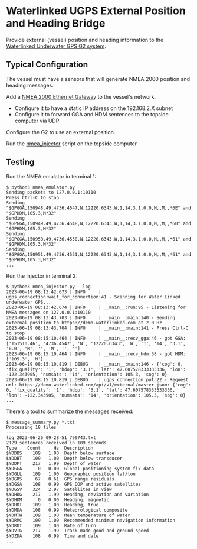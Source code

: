 # Waterlinked UGPS External Position and Heading Bridge

Provide external (vessel) position and heading information to the
[Waterlinked Underwater GPS G2 system](https://waterlinked.com/underwater-gps-g2).

## Typical Configuration

The vessel must have a sensors that will generate NMEA 2000 position and heading messages.

Add a [NMEA 2000 Ethernet Gateway](https://yachtdevicesus.com/products/nmea-2000-ethernet-gateway-yden-02) to the vessel's network.
* Configure it to have a static IP address on the 192.168.2.X subnet
* Configure it to forward GGA and HDM sentences to the topside computer via UDP

Configure the G2 to use an external position.

Run the [nmea_injector](nmea_injector.py) script on the topside computer.

## Testing

Run the NMEA emulator in terminal 1:
~~~
$ python3 nmea_emulator.py 
Sending packets to 127.0.0.1:10110
Press Ctrl-C to stop
Sending "$GPGGA,150948.49,4736.4547,N,12220.6343,W,1,14,3.1,0.0,M,,M,,*6E" and "$GPHDM,105.3,M*32"
Sending "$GPGGA,150949.49,4736.4548,N,12220.6343,W,1,14,3.1,0.0,M,,M,,*60" and "$GPHDM,105.3,M*32"
Sending "$GPGGA,150950.49,4736.4550,N,12220.6343,W,1,14,3.1,0.0,M,,M,,*61" and "$GPHDM,105.3,M*32"
Sending "$GPGGA,150951.49,4736.4551,N,12220.6343,W,1,14,3.1,0.0,M,,M,,*61" and "$GPHDM,105.3,M*32"
...
~~~

Run the injector in terminal 2:
~~~
$ python3 nmea_injector.py --log
2023-06-19 08:13:42.673 | INFO     | ugps_connection:wait_for_connection:41 - Scanning for Water Linked underwater GPS...
2023-06-19 08:13:42.674 | INFO     | __main__:run:95 - Listening for NMEA messages on 127.0.0.1:10110
2023-06-19 08:13:43.703 | INFO     | __main__:main:140 - Sending external position to https://demo.waterlinked.com at 2.0 Hz
2023-06-19 08:13:43.704 | INFO     | __main__:main:141 - Press Ctrl-C to stop
2023-06-19 08:15:10.464 | INFO     | __main__:recv_gga:46 - got GGA: ['151510.46', '4736.4547', 'N', '12220.6343', 'W', '1', '14', '3.1', '0.0', 'M', '', 'M', '', '']
2023-06-19 08:15:10.464 | INFO     | __main__:recv_hdm:58 - got HDM: ['105.3', 'M']
2023-06-19 08:15:10.819 | DEBUG    | __main__:main:146 - {'cog': 0, 'fix_quality': '1', 'hdop': '3.1', 'lat': 47.607578333333336, 'lon': -122.343905, 'numsats': '14', 'orientation': 105.3, 'sog': 0}
2023-06-19 08:15:10.819 | DEBUG    | ugps_connection:put:22 - Request url: https://demo.waterlinked.com/api/v1/external/master json: {'cog': 0, 'fix_quality': '1', 'hdop': '3.1', 'lat': 47.607578333333336, 'lon': -122.343905, 'numsats': '14', 'orientation': 105.3, 'sog': 0}
...
~~~

There's a tool to summarize the messages received:
~~~
$ message_summary.py *.txt
Processing 18 files
-------------------
log_2023-06-26_09-28-51_799743.txt
2129 sentences received in 109 seconds
Type    Count     Hz  Description
$YDDBS    109   1.00  Depth below surface
$YDDBT    109   1.00  Depth below transducer
$YDDPT    217   1.99  Depth of water
$YDGGA      0   0.00  Global positioning system fix data
$YDGLL    109   1.00  Geographic position lat/lon
$YDGRS     67   0.61  GPS range residuals
$YDGSA    108   0.99  GPS DOP and active satellites
$YDGSV    324   2.97  Satellites in view
$YDHDG    217   1.99  Heading, deviation and variation
$YDHDM      0   0.00  Heading, magnetic
$YDHDT    109   1.00  Heading, true
$YDMDA    108   0.99  Meteorological composite
$YDMTW    109   1.00  Mean temperature of water
$YDRMC    109   1.00  Recommended minimum navigation information
$YDROT    109   1.00  Rate of turn
$YDVTG    217   1.99  Track made good and ground speed
$YDZDA    108   0.99  Time and date
...
~~~